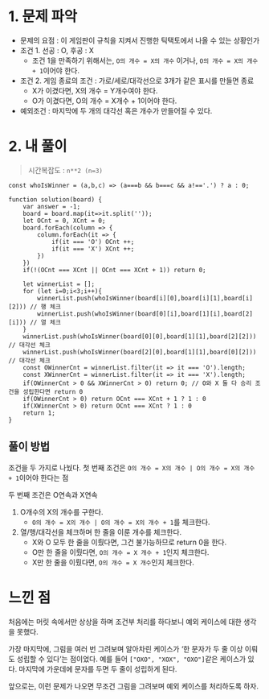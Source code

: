 # 1. 문제 파악

- 문제의 요점 : 이 게임판이 규칙을 지켜서 진행한 틱택토에서 나올 수 있는 상황인가
- 조건 1. 선공 : O, 후공 : X
    - 조건 1을 만족하기 위해서는, `O의 개수 = X의 개수` 이거나, `O의 개수 = X의 개수 + 1`이어야 한다.
- 조건 2. 게임 종료의 조건 : 가로/세로/대각선으로 3개가 같은 표시를 만들면 종료
    - X가 이겼다면, X의 개수 = Y개수여야 한다.
    - O가 이겼다면, O의 개수 = X개수 + 1이어야 한다.
- 예외조건 : 마지막에 두 개의 대각선 혹은 개수가 만들어질 수 있다.

# 2. 내 풀이

> 시간복잡도 : `n**2 (n=3)`
> 

```tsx
const whoIsWinner = (a,b,c) => (a===b && b===c && a!=='.') ? a : 0;

function solution(board) {
    var answer = -1;
    board = board.map(it=>it.split(''));
    let OCnt = 0, XCnt = 0;
    board.forEach(column => {
        column.forEach(it => {
            if(it === 'O') OCnt ++;
            if(it === 'X') XCnt ++;    
        })
    })
    if(!(OCnt === XCnt || OCnt === XCnt + 1)) return 0;
    
    let winnerList = [];
    for (let i=0;i<3;i++){        
        winnerList.push(whoIsWinner(board[i][0],board[i][1],board[i][2])) // 행 체크
        winnerList.push(whoIsWinner(board[0][i],board[1][i],board[2][i])) // 열 체크
    }
    winnerList.push(whoIsWinner(board[0][0],board[1][1],board[2][2])) // 대각선 체크
    winnerList.push(whoIsWinner(board[2][0],board[1][1],board[0][2])) // 대각선 체크
    const OWinnerCnt = winnerList.filter(it => it === 'O').length;
    const XWinnerCnt = winnerList.filter(it => it === 'X').length;
    if(OWinnerCnt > 0 && XWinnerCnt > 0) return 0; // O와 X 둘 다 승리 조건을 성립한다면 return 0
    if(OWinnerCnt > 0) return OCnt === XCnt + 1 ? 1 : 0 
    if(XWinnerCnt > 0) return OCnt === XCnt ? 1 : 0
    return 1;
}
```

## 풀이 방법

조건을 두 가지로 나눴다. 첫 번째 조건은 `O의 개수 = X의 개수 | O의 개수 = X의 개수 + 1`이어야 한다는 점

두 번째 조건은 O연속과 X연속

1. O개수의 X의 개수를 구한다. 
    - `O의 개수 = X의 개수 | O의 개수 = X의 개수 + 1`를 체크한다.
2. 열/행/대각선을 체크하며 한 줄을 이룬 개수를 체크한다.
    - X와 O 모두 한 줄을 이뤘다면, 그건 불가능하므로 return 0을 한다.
    - O만 한 줄을 이뤘다면, `O의 개수 = X 개수 + 1`인지 체크한다.
    - X만 한 줄을 이뤘다면, `O의 개수 = X 개수`인지 체크한다.

# 느낀 점

처음에는 머릿 속에서만 상상을 하며 조건부 처리를 하다보니 예외 케이스에 대한 생각을 못했다.

가장 마지막에, 그림을 여러 번 그려보며 알아차린 케이스가 ‘한 문자가 두 줄 이상 이뤄도 성립할 수 있다’는 점이었다. 예를 들어 `["OXO", "XOX", "OXO"]`같은 케이스가 있다. 마지막에 가운데에 문자를 두면 두 줄이 성립하게 된다.

앞으로는, 이런 문제가 나오면 무조건 그림을 그려보며 예외 케이스를 처리하도록 하자.